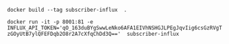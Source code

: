```docker build --tag subscriber-influx  .```

```docker run -it -p 8001:81 -e INFLUX_API_TOKEN='qO_163duBYgSwwLeNko6AFA1EIVhNSHGJLPEgJqvIig6csGzRVgTzGOyUtB7ylQFEFDqb2O8r2A7cXfqChDd3Q=='  subscriber-influx```